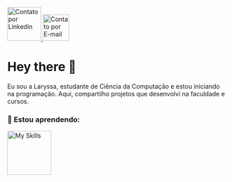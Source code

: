 <p align='left' dir="auto"> 
 <a href="https://www.linkedin.com/in/laryssa-patez-da-silva-6504a0199/">
    <img src="https://img.shields.io/badge/LinkedIn-0077B5?style=for-the-badge&logo=linkedin&logoColor=white" width="77" alt="Contato por Linkedin">
</a
<a href="mailto:seuemail@example.com">
    <img src="https://img.shields.io/badge/Gmail-D14836?style=for-the-badge&logo=gmail&logoColor=white" width="60" alt="Contato por E-mail">
</a>
</p>
<h1> Hey there 👋 </h1>
Eu sou a Laryssa, estudante de Ciência da Computação e estou iniciando na programação. Aqui, compartilho projetos que desenvolvi na faculdade e cursos.

### 🌱 Estou aprendendo:

<a href="https://skillicons.dev">
  <img src="https://skillicons.dev/icons?i=java,mysql" width="100" alt="My Skills">
</a>

